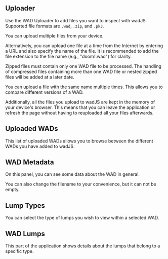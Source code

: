 ## Uploader

Use the WAD Uploader to add files you want to inspect with wadJS. Supported file formats are `.wad`, `.zip`, and `.pk3`.

You can upload multiple files from your device.

Alternatively, you can upload one file at a time from the Internet by entering a URL and also specify the name of the file. It is recommended to add the file extension to the file name (e.g., "doom1.wad") for clarity.

Zipped files must contain only one WAD file to be processed. The handling of compressed files containing more than one WAD file or nested zipped files will be added at a later date.

You can upload a file with the same name multiple times. This allows you to compare different versions of a WAD.

Additionally, all the files you upload to wadJS are kept in the memory of your device's browser. This means that you can leave the application or refresh the page without having to reuploaded all your files afterwards.

## Uploaded WADs

This list of uploaded WADs allows you to browse between the different WADs you have added to wadJS.

## WAD Metadata

On this panel, you can see some data about the WAD in general.

You can also change the filename to your convenience, but it can not be empty.

## Lump Types

You can select the type of lumps you wish to view within a selected WAD.

## WAD Lumps

This part of the application shows details about the lumps that belong to a specific type.

